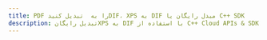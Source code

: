 ---title: PDF را به  تبدیل کنیدDIF، XPS به DIF مبدل رایگان یا C++ SDKdescription: تبدیل رایگانXPS به DIF با استفاده از C++ Cloud APIs & SDK همچنین اسناد PDF را در Cloud ایجاد، ویرایش و رندر کنید.---